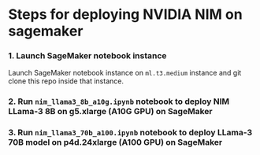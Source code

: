 # Steps for deploying NVIDIA NIM on sagemaker

### 1. Launch SageMaker notebook instance

Launch SageMaker notebook instance on `ml.t3.medium` instance and git clone this repo inside that instance.

### 2. Run `nim_llama3_8b_a10g.ipynb` notebook to deploy NIM LLama-3 8B on g5.xlarge (A10G GPU) on SageMaker

### 3. Run `nim_llama3_70b_a100.ipynb` notebook to deploy LLama-3 70B model on p4d.24xlarge (A100 GPU) on SageMaker


